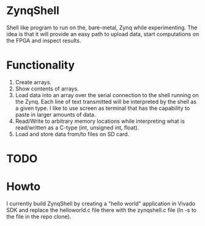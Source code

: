 # ZynqShell
Shell like program to run on the, bare-metal, Zynq while experimenting. The idea is that it will provide an easy path to 
upload data, start computations on the FPGA and inspect results.

# Functionality
1. Create arrays.
2. Show contents of arrays.
3. Load data into an array over the serial connection to the shell running on the Zynq. Each line of text transmitted will be interpreted by the shell as a given type. I like to use screen as terminal that has the capability to paste in larger amounts of data.
4. Read/Write to arbitrary memory locations while interpreting what is read/written as a C-type (int, unsigned int, float).
5. Load and store data from/to files on SD card.

# TODO

 
# Howto
I currently build ZynqShell by creating a "hello world" application in Vivado SDK and replace the helloworld.c file there with 
the zynqshell.c file (ln -s to the file in the repo clone). 
